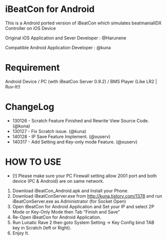 iBeatCon for Android
===============
This is a Android ported version of iBeatCon which simulates beatmaniaIIDX Controller on iOS Device

Original iOS Application and Sever Developer : @Harunene

Compatible Android Application Developer : @kuna

# Requirement
Android Device / PC (with iBeatCon Server 0.9.2) / BMS Player (Like LR2 | Ruv-It!)

# ChangeLog
* 130126 - Scratch Feature Finished and Rewrite View Source Code. (@kuna)
* 130127 - Fix Scratch issue. (@kuna)
* 140128 - IP Save Feature Implement. (@xuserv)
* 140317 - Add Setting and Key-only mode Feature. (@xuserv)

# HOW TO USE
* [!] Please make sure your PC Firewall setting allow 2001 port and both device (PC & Android) are on same network.
1. Download iBeatCon_Android.apk and Install your Phone.
2. Download iBeatConServer.exe from http://kuna.tistory.com/1378 and run iBeatConServer.exe as Administrator (for Socket Open)
3. Open iBeatCon for Android Application and  Set your IP and select 2P Mode or Key-Only Mode then Tab "Finish and Save"
4. Re-Open iBeatCon for Android Application.
5. Run Lunatic Rave 2 then goto System Setting -> Key Config bind TAB key in Scratch (left or Right).
6. Enjoy It.
